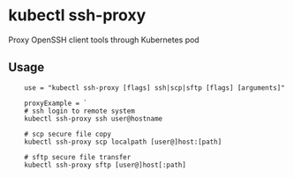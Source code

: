 # kubectl ssh-proxy

Proxy OpenSSH client tools through Kubernetes pod

## Usage
```
	use = "kubectl ssh-proxy [flags] ssh|scp|sftp [flags] [arguments]"

	proxyExample = `
	# ssh login to remote system
	kubectl ssh-proxy ssh user@hostname

	# scp secure file copy
	kubectl ssh-proxy scp localpath [user@]host:[path]

	# sftp secure file transfer
	kubectl ssh-proxy sftp [user@]host[:path]
```